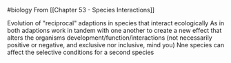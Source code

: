 #biology 
From [[Chapter 53 - Species Interactions]]

Evolution of "reciprocal" adaptions in species that interact ecologically
	As in both adaptions work in tandem with one another to create a new effect that alters the organisms development/function/interactions (not necessarily positive or negative, and exclusive nor inclusive, mind you)
Nne species can affect the selective conditions for a second species